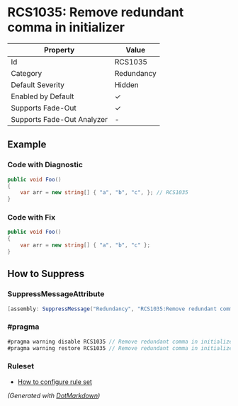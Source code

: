 # RCS1035: Remove redundant comma in initializer

| Property                    | Value      |
| --------------------------- | ---------- |
| Id                          | RCS1035    |
| Category                    | Redundancy |
| Default Severity            | Hidden     |
| Enabled by Default          | &#x2713;   |
| Supports Fade\-Out          | &#x2713;   |
| Supports Fade\-Out Analyzer | \-         |

## Example

### Code with Diagnostic

```csharp
public void Foo()
{
    var arr = new string[] { "a", "b", "c", }; // RCS1035
}
```

### Code with Fix

```csharp
public void Foo()
{
    var arr = new string[] { "a", "b", "c" };
}
```

## How to Suppress

### SuppressMessageAttribute

```csharp
[assembly: SuppressMessage("Redundancy", "RCS1035:Remove redundant comma in initializer.", Justification = "<Pending>")]
```

### \#pragma

```csharp
#pragma warning disable RCS1035 // Remove redundant comma in initializer.
#pragma warning restore RCS1035 // Remove redundant comma in initializer.
```

### Ruleset

* [How to configure rule set](../HowToConfigureAnalyzers.md)

*\(Generated with [DotMarkdown](http://github.com/JosefPihrt/DotMarkdown)\)*
